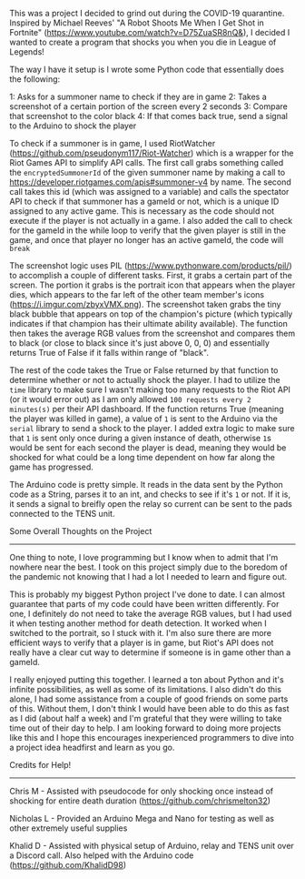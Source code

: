This was a project I decided to grind out during the COVID-19 quarantine. Inspired by Michael Reeves' "A Robot Shoots Me When I Get Shot in Fortnite"
(https://www.youtube.com/watch?v=D75ZuaSR8nQ&), I decided I wanted to create a program that shocks you when you die in League of Legends!

The way I have it setup is I wrote some Python code that essentially does the following:

1: Asks for a summoner name to check if they are in game
2: Takes a screenshot of a certain portion of the screen every 2 seconds
3: Compare that screenshot to the color black
4: If that comes back true, send a signal to the Arduino to shock the player

To check if a summoner is in game, I used RiotWatcher (https://github.com/pseudonym117/Riot-Watcher) which is a wrapper for the Riot Games API to simplify API calls.
The first call grabs something called the `encryptedSummonerId` of the given summoner name by making a call to https://developer.riotgames.com/apis#summoner-v4 by name.
The second call takes this id (which was assigned to a variable) and calls the spectator API to check if that summoner has a gameId or not, which is a unique ID assigned
to any active game. This is necessary as the code should not execute if the player is not actually in a game. I also added the call to check for the gameId in the while loop
to verify that the given player is still in the game, and once that player no longer has an active gameId, the code will `break`

The screenshot logic uses PIL (https://www.pythonware.com/products/pil/) to accomplish a couple of different tasks. First, it grabs a certain part of the screen. The portion it
grabs is the portrait icon that appears when the player dies, which appears to the far left of the other team member's icons (https://i.imgur.com/zbyxVMX.png). The screenshot
taken grabs the tiny black bubble that appears on top of the champion's picture (which typically indicates if that champion has their ultimate ability available). The function
then takes the average RGB values from the screenshot and compares them to black (or close to black since it's just above 0, 0, 0) and essentially returns True of False if it
falls within range of "black".

The rest of the code takes the True or False returned by that function to determine whether or not to actually shock the player. I had to utilize the `time` library to make sure
I wasn't making too many requests to the Riot API (or it would error out) as I am only allowed `100 requests every 2 minutes(s)` per their API dashboard. If the function returns
True (meaning the player was killed in game), a value of `1` is sent to the Arduino via the `serial` library to send a shock to the player. I added extra logic to make sure 
that `1` is sent only once during a given instance of death, otherwise `1`s would be sent for each second the player is dead, meaning they would be shocked for what could be a 
long time dependent on how far along the game has progressed.

The Arduino code is pretty simple. It reads in the data sent by the Python code as a String, parses it to an int, and checks to see if it's `1` or not. If it is, it sends a
signal to breifly open the relay so current can be sent to the pads connected to the TENS unit.

Some Overall Thoughts on the Project
____________________________________

One thing to note, I love programming but I know when to admit that I'm nowhere near the best. I took on this project simply due to the boredom of the pandemic not knowing 
that I had a lot I needed to learn and figure out.

This is probably my biggest Python project I've done to date. I can almost guarantee that parts of my code could have been written differently. For one, I definitely do not need
to take the average RGB values, but I had used it when testing another method for death detection. It worked when I switched to the portrait, so I stuck with it. I'm also sure
there are more efficient ways to verify that a player is in game, but Riot's API does not really have a clear cut way to determine if someone is in game other than a gameId.

I really enjoyed putting this together. I learned a ton about Python and it's infinite possibilities, as well as some of its limitations. I also didn't do this alone, I had some
assistance from a couple of good friends on some parts of this. Without them, I don't think I would have been able to do this as fast as I did (about half a week) and I'm
grateful that they were willing to take time out of their day to help. I am looking forward to doing more projects like this and I hope this encourages inexperienced programmers
to dive into a project idea headfirst and learn as you go.

Credits for Help!
_________________

Chris M - Assisted with pseudocode for only shocking once instead of shocking for entire death duration (https://github.com/chrismelton32)

Nicholas L - Provided an Arduino Mega and Nano for testing as well as other extremely useful supplies

Khalid D - Assisted with physical setup of Arduino, relay and TENS unit over a Discord call. Also helped with the Arduino code (https://github.com/KhalidD98)
